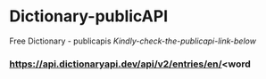 # Dictionary-publicAPI
Free Dictionary - publicapis
_Kindly-check-the-publicapi-link-below_
### https://api.dictionaryapi.dev/api/v2/entries/en/<word
